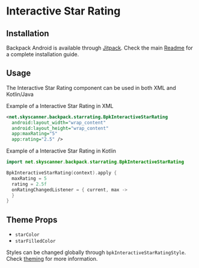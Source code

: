 # Interactive Star Rating

## Installation

Backpack Android is available through [Jitpack](https://jitpack.io/#Skyscanner/backpack-android). Check the main [Readme](https://github.com/skyscanner/backpack-android#installation) for a complete installation guide.

## Usage

The Interactive Star Rating component can be used in both XML and Kotlin/Java

Example of a Interactive Star Rating in XML

```xml
<net.skyscanner.backpack.starrating.BpkInteractiveStarRating
  android:layout_width="wrap_content"
  android:layout_height="wrap_content"
  app:maxRating="5"
  app:rating="2.5" />
```

Example of a Interactive Star Rating in Kotlin

```Kotlin
import net.skyscanner.backpack.starrating.BpkInteractiveStarRating

BpkInteractiveStarRating(context).apply {
  maxRating = 5
  rating = 2.5f
  onRatingChangedListener = { current, max ->
  }
}
```

## Theme Props

- `starColor`
- `starFilledColor`

Styles can be changed globally through `bpkInteractiveStarRatingStyle`. Check [theming](https://github.com/Skyscanner/backpack-android/blob/main/docs/THEMING.md) for more information.
